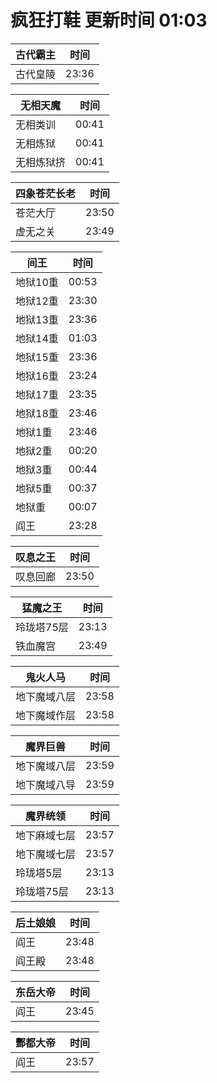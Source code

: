 # 疯狂打鞋 更新时间 01:03

| 古代霸主   | 时间    |
|--------|-------|
| 古代皇陵 | 23:36 |

| 无相天魔   | 时间    |
|--------|-------|
| 无相类训 | 00:41 |
| 无相炼狱 | 00:41 |
| 无相炼狱挤 | 00:41 |

| 四象苍茫长老   | 时间    |
|--------|-------|
| 苍茫大厅 | 23:50 |
| 虚无之关 | 23:49 |

| 间王   | 时间    |
|--------|-------|
| 地狱10重 | 00:53 |
| 地狱12重 | 23:30 |
| 地狱13重 | 23:36 |
| 地狱14重 | 01:03 |
| 地狱15重 | 23:36 |
| 地狱16重 | 23:24 |
| 地狱17重 | 23:35 |
| 地狱18重 | 23:46 |
| 地狱1重 | 23:46 |
| 地狱2重 | 00:20 |
| 地狱3重 | 00:44 |
| 地狱5重 | 00:37 |
| 地狱重 | 00:07 |
| 阎王 | 23:28 |

| 叹息之王   | 时间    |
|--------|-------|
| 叹息回廊 | 23:50 |

| 猛魔之王   | 时间    |
|--------|-------|
| 玲珑塔75层 | 23:13 |
| 铁血魔宫 | 23:49 |

| 鬼火人马   | 时间    |
|--------|-------|
| 地下魔域八层 | 23:58 |
| 地下魔域作层 | 23:58 |

| 魔界巨兽   | 时间    |
|--------|-------|
| 地下魔域八层 | 23:59 |
| 地下魔域八导 | 23:59 |

| 魔界统领   | 时间    |
|--------|-------|
| 地下麻域七层 | 23:57 |
| 地下魔域七层 | 23:57 |
| 玲珑塔5层 | 23:13 |
| 玲珑塔75层 | 23:13 |

| 后土娘娘   | 时间    |
|--------|-------|
| 阎王 | 23:48 |
| 阎王殿 | 23:48 |

| 东岳大帝   | 时间    |
|--------|-------|
| 阎王 | 23:45 |

| 酆都大帝   | 时间    |
|--------|-------|
| 阎王 | 23:57 |
